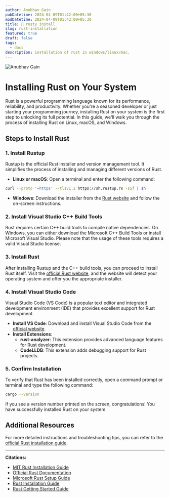 ```yaml
---
author: Anubhav Gain
pubDatetime: 2024-04-09T01:42:00+05:30
modDatetime: 2024-04-09T01:42:00+05:30
title: 🦀 rusty install
slug: rust-installation
featured: true
draft: false
tags:
  - docs
description: installation of rust in windows/linux/mac.
---
```


<!-- ![Anubhav Gain](/assets/blog-images/rust.png) -->

  <img src="/assets/blog-images/rust.png" class="sm:w-1/2 mx-auto" alt="Anubhav Gain">

# Installing Rust on Your System

Rust is a powerful programming language known for its performance, reliability, and productivity. Whether you're a seasoned developer or just starting your programming journey, installing Rust on your system is the first step to unlocking its full potential. In this guide, we'll walk you through the process of installing Rust on Linux, macOS, and Windows.

## Steps to Install Rust

### 1. Install Rustup

Rustup is the official Rust installer and version management tool. It simplifies the process of installing and managing different versions of Rust.

- **Linux or macOS**: Open a terminal and enter the following command:

```bash
curl --proto '=https' --tlsv1.2 https://sh.rustup.rs -sSf | sh
```

- **Windows**: Download the installer from the [Rust website](https://www.rust-lang.org/tools/install) and follow the on-screen instructions.

### 2. Install Visual Studio C++ Build Tools

Rust requires certain C++ build tools to compile native dependencies. On Windows, you can either download the Microsoft C++ Build Tools or install Microsoft Visual Studio. Please note that the usage of these tools requires a valid Visual Studio license.

### 3. Install Rust

After installing Rustup and the C++ build tools, you can proceed to install Rust itself. Visit the [official Rust website](https://www.rust-lang.org/tools/install), and the website will detect your operating system and offer you the appropriate installer.

### 4. Install Visual Studio Code

Visual Studio Code (VS Code) is a popular text editor and integrated development environment (IDE) that provides excellent support for Rust development.

- **Install VS Code**: Download and install Visual Studio Code from the [official website](https://code.visualstudio.com/).
- **Install Extensions**:
  - **rust-analyzer**: This extension provides advanced language features for Rust development.
  - **CodeLLDB**: This extension adds debugging support for Rust projects.

### 5. Confirm Installation

To verify that Rust has been installed correctly, open a command prompt or terminal and type the following command:

```bash
cargo --version
```

If you see a version number printed on the screen, congratulations! You have successfully installed Rust on your system.

## Additional Resources

For more detailed instructions and troubleshooting tips, you can refer to the [official Rust installation guide](https://www.rust-lang.org/tools/install).

---

**Citations:**

- [MIT Rust Installation Guide](https://web.mit.edu/rust-lang_v1.25/arch/amd64_ubuntu1404/share/doc/rust/html/book/second-edition/ch01-01-installation.html)
- [Official Rust Documentation](https://doc.rust-lang.org/book/ch01-01-installation.html)
- [Microsoft Rust Setup Guide](https://learn.microsoft.com/en-us/windows/dev-environment/rust/setup)
- [Rust Installation Guide](https://www.rust-lang.org/tools/install)
- [Rust Getting Started Guide](https://www.rust-lang.org/learn/get-started)
